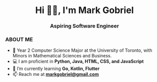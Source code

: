 <h1 align="center">Hi 👋🏼, I'm Mark Gobriel</h1>
<h3 align="center">Aspiring Software Engineer</h3>

<h3>ABOUT ME</h3>

- 🏫 Year 2 Computer Science Major at the University of Toronto, with Minors in Mathematical Sciences and Business.
- 💻 I am proficient in **Python, Java, HTML, CSS, and JavaScript** 
- 🌱 I’m currently learning **Go, Kotlin, Flutter**
- 📫 Reach me at **markgobriel@gmail.com**
